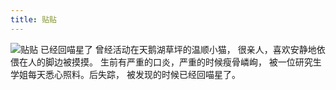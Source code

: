 ```yaml
---
title: 贴贴
---
```

![贴贴](/mao/贴贴.jpg)
已经回喵星了
曾经活动在天鹅湖草坪的温顺小猫，
很亲人，喜欢安静地依偎在人的脚边被摸摸。
生前有严重的口炎，严重的时候瘦骨嶙峋，
被一位研究生学姐每天悉心照料。后失踪，
被发现的时候已经回喵星了。